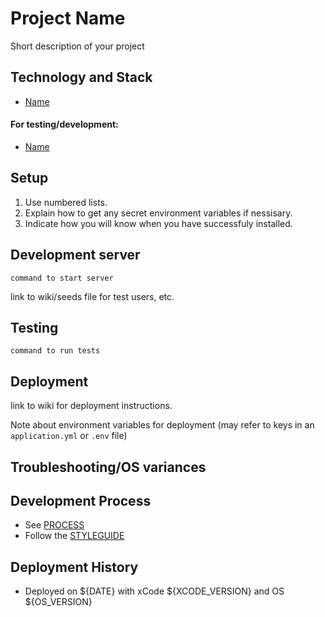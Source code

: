 # Project Name

Short description of your project

## Technology and Stack

- [Name](link_to_documentation)

#### For testing/development:

- [Name](link_to_documentation)

## Setup

1. Use numbered lists.
1. Explain how to get any secret environment variables if nessisary.
1. Indicate how you will know when you have successfuly installed.

## Development server

`command to start server`

link to wiki/seeds file for test users, etc.

## Testing

`command to run tests`

## Deployment

link to wiki for deployment instructions.

Note about environment variables for deployment (may refer to keys in an `application.yml` or `.env` file)

## Troubleshooting/OS variances

## Development Process
- See [PROCESS](PROCESS.md)
- Follow the [STYLEGUIDE](STYLEGUIDE.md)

## Deployment History

- Deployed on ${DATE} with xCode ${XCODE_VERSION} and OS ${OS_VERSION}
